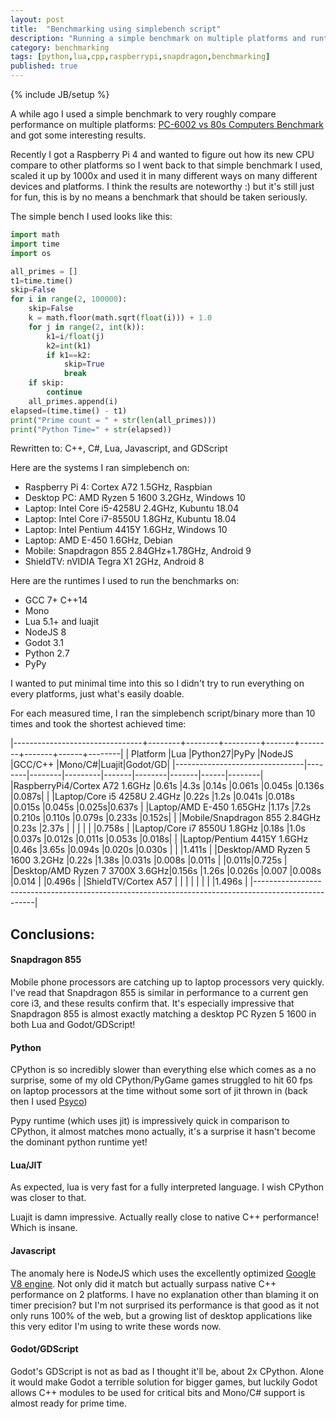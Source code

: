 ```yaml
---
layout: post
title:  "Benchmarking using simplebench script"
description: "Running a simple benchmark on multiple platforms and runtimes"
category: benchmarking
tags: [python,lua,cpp,raspberrypi,snapdragon,benchmarking]
published: true
---
```


{% include JB/setup %}

A while ago I used a simple benchmark to very roughly compare performance on multiple platforms: [PC-6002 vs 80s Computers Benchmark](http://zenithsal.com/pc-6002/2018/04/30/pc-6002-vs-80s-computers-benchmark) and got some interesting results.

Recently I got a Raspberry Pi 4 and wanted to figure out how its new CPU compare to other platforms so I went back to that simple benchmark I used, scaled it up by 1000x and used it in many different ways on many different devices and platforms. I think the results are noteworthy :) but it's still just for fun, this is by no means a benchmark that should be taken seriously.

The simple bench I used looks like this:

~~~~ py
import math
import time
import os

all_primes = []
t1=time.time()
skip=False
for i in range(2, 100000):
    skip=False
    k = math.floor(math.sqrt(float(i))) + 1.0
    for j in range(2, int(k)):
        k1=i/float(j)
        k2=int(k1)
        if k1==k2:
            skip=True
            break
    if skip:
        continue
    all_primes.append(i)
elapsed=(time.time() - t1)
print("Prime count = " + str(len(all_primes)))
print("Python Time=" + str(elapsed))
~~~~

Rewritten to: C++, C#, Lua, Javascript, and GDScript

Here are the systems I ran simplebench on:

* Raspberry Pi 4: Cortex A72 1.5GHz, Raspbian
* Desktop PC: AMD Ryzen 5 1600 3.2GHz, Windows 10
* Laptop: Intel Core i5-4258U 2.4GHz, Kubuntu 18.04
* Laptop: Intel Core i7-8550U 1.8GHz, Kubuntu 18.04
* Laptop: Intel Pentium 4415Y 1.6GHz, Windows 10
* Laptop: AMD E-450 1.6GHz, Debian
* Mobile: Snapdragon 855 2.84GHz+1.78GHz, Android 9
* ShieldTV: nVIDIA Tegra X1 2GHz, Android 8

Here are the runtimes I used to run the benchmarks on:

* GCC 7+ C++14
* Mono
* Lua 5.1+ and luajit
* NodeJS 8
* Godot 3.1
* Python 2.7
* PyPy

I wanted to put minimal time into this so I didn't try to run everything on every platforms, just what's easily doable.

For each measured time, I ran the simplebench script/binary more than 10 times and took the shortest achieved time:

|--------------------------------+--------+--------+---------+-------+--------+-------+------+--------|
| Platform                       |Lua     |Python27|PyPy     |NodeJS |GCC/C++ |Mono/C#|Luajit|Godot/GD|
|--------------------------------|--------|--------|---------|-------|--------|-------|------|--------|
|RaspberryPi4/Cortex A72 1.6GHz  |0.61s   |4.3s    |0.14s    |0.061s |0.045s  |0.136s |0.087s|        |
|Laptop/Core i5 4258U 2.4GHz     |0.22s   |1.2s    |0.041s   |0.018s |0.015s  |0.045s |0.025s|0.637s  |
|Laptop/AMD E-450 1.65GHz        |1.17s   |7.2s    |0.210s   |0.110s |0.079s  |0.233s |0.152s|        |
|Mobile/Snapdragon 855 2.84GHz   |0.23s   |2.37s   |         |       |        |       |      |0.758s  |
|Laptop/Core i7 8550U 1.8GHz     |0.18s   |1.0s    |0.037s   |0.012s |0.011s  |0.053s |0.018s|        |
|Laptop/Pentium 4415Y 1.6GHz     |0.46s   |3.65s   |0.094s   |0.020s |0.030s  |       |      |1.411s  |
|Desktop/AMD Ryzen 5 1600 3.2GHz |0.22s   |1.38s   |0.031s   |0.008s |0.011s  |       |0.011s|0.725s  |
|Desktop/AMD Ryzen 7 3700X 3.6GHz|0.156s  |1.26s   |0.026s   |0.007  |0.008s  |0.014  |      |0.496s  |
|ShieldTV/Cortex A57             |        |        |         |       |        |       |      |1.496s  |
|-----------------------------------------------------------------------------------------------------|

## Conclusions:

#### Snapdragon 855

Mobile phone processors are catching up to laptop processors very quickly. I've read that Snapdragon 855 is similar in performance to a current gen core i3, and these results confirm that. It's especially impressive that Snapdragon 855 is almost exactly matching a desktop PC Ryzen 5 1600 in both Lua and Godot/GDScript!

#### Python

CPython is so incredibly slower than everything else which comes as a no surprise, some of my old CPython/PyGame games struggled to hit 60 fps on laptop processors at the time without some sort of jit thrown in (back then I used [Psyco](http://psyco.sourceforge.net/))

Pypy runtime (which uses jit) is impressively quick in comparison to CPython, it almost matches mono actually, it's a surprise it hasn't become the dominant python runtime yet!

#### Lua/JIT

As expected, lua is very fast for a fully interpreted language. I wish CPython was closer to that.

Luajit is damn impressive. Actually really close to native C++ performance! Which is insane.

#### Javascript

The anomaly here is NodeJS which uses the excellently optimized [Google V8 engine](https://v8.dev/). Not only did it match but actually surpass native C++ performance on 2 platforms. I have no explanation other than blaming it on timer precision? but I'm not surprised its performance is that good as it not only runs 100% of the web, but a growing list of desktop applications like this very editor I'm using to write these words now.

#### Godot/GDScript

Godot's GDScript is not as bad as I thought it'll be, about 2x CPython. Alone it would make Godot a terrible solution for bigger games, but luckily Godot allows C++ modules to be used for critical bits and Mono/C# support is almost ready for prime time.

